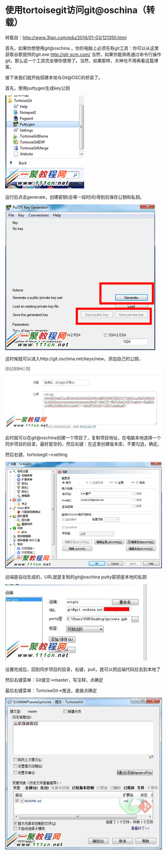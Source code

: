 # 使用tortoisegit访问git@oschina（转载）

转载自：http://www.3lian.com/edu/2014/01-03/121350.html

首先，如果你想使用git@oschina ，你的电脑上必须先有git工具：你可以从这里获取谷歌提供的git.exe http://git-scm.com/ 当然，如果你能熟练通过命令行操作git，那么这一个工具完全够你使用了。当然，如果那样，大神也不用再看这篇博客。

接下来我们就开始搭建本地与Git@OSC的桥梁了。

首先，使用puttygen生成key公钥

![](../../../../wordpress/wp-content/uploads/2015/10/499089d61b1096f24dbcff5ddb86c0e0.png)

运行后点击generate，创建密钥(会等一段时间)得到后保存公钥和私钥。

![](../../../../wordpress/wp-content/uploads/2015/10/7e02e990b35d07100ade506f910a2838.png)

这时候就可以进入http://git.oschina.net/keys/new，添加自己的公钥，

![](../../../../wordpress/wp-content/uploads/2015/10/73d3e8720abf55f0c20d03adf4d9fcd7.jpg)

此时就可以在git@oschina创建一个项目了，复制项目地址，在电脑本地选择一个同步项目的目录，最好是空的，然后右键：在这里创建版本库，不要勾选，确定。

然后右键，tortoisegit–>setting

![](../../../../wordpress/wp-content/uploads/2015/10/c9488f07da1a0a9b1843970fcfecaddf.png)

远端是自动生成的，URL就是复制的git@oschina putty密钥是本地的私钥

![](../../../../wordpress/wp-content/uploads/2015/10/7ca7c47dc24d550a605d0de7abff9c60.jpg)

设置完成后，回到同步项目的目录，右键，pull，就可以把远端代码拉去到本地了

然后右键菜单：Git提交->master，写注释，点确定

最后右键菜单：TortoiseGit->推送，直接点确定

![](../../../../wordpress/wp-content/uploads/2015/10/85d392a6351a95726f8684b97259fce4.jpg)
